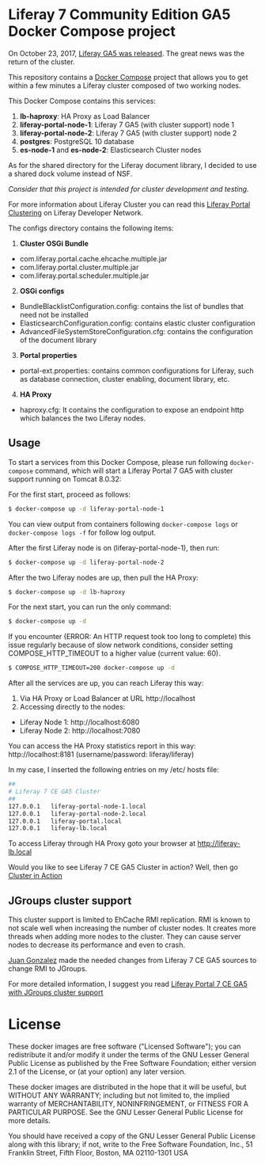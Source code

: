 # Liferay 7 Community Edition GA5 Docker Compose project
On October 23, 2017, [Liferay GA5 was released](https://community.liferay.com/news/liferay-portal-7-0-ce-ga5-release/). The great news was the return of the cluster.

This repository contains a [Docker Compose](https://docs.docker.com/compose/overview/) project that allows you to get within a few minutes a Liferay cluster composed of two working nodes.

This Docker Compose contains this services:

1. **lb-haproxy**: HA Proxy as Load Balancer
2. **liferay-portal-node-1**: Liferay 7 GA5 (with cluster support) node 1
3. **liferay-portal-node-2**: Liferay 7 GA5 (with cluster support) node 2
4. **postgres**: PostgreSQL 10 database
5. **es-node-1** and **es-node-2**: Elasticsearch Cluster nodes

As for the shared directory for the Liferay document library, I decided to use a shared dock volume instead of NSF.

_Consider that this project is intended for cluster development and testing._


For more information about Liferay Cluster you can read this [Liferay Portal Clustering](https://dev.liferay.com/discover/deployment/-/knowledge_base/7-0/liferay-clustering) on Liferay Developer Network.

The configs directory contains the following items:

1. **Cluster OSGi Bundle**
  * com.liferay.portal.cache.ehcache.multiple.jar
  * com.liferay.portal.cluster.multiple.jar
  * com.liferay.portal.scheduler.multiple.jar
2. **OSGi configs**
  * BundleBlacklistConfiguration.config: contains the list of bundles that need not be installed
  * ElasticsearchConfiguration.config: contains elastic cluster configuration
  * AdvancedFileSystemStoreConfiguration.cfg: contains the configuration of the document library
3. **Portal properties**
  * portal-ext.properties: contains common configurations for Liferay, such as database connection, cluster enabling, document library, etc.
4. **HA Proxy**
  * haproxy.cfg: It contains the configuration to expose an endpoint http which balances the two Liferay nodes.

## Usage
To start a services from this Docker Compose, please run following `docker-compose` command, which will start a Liferay Portal 7 GA5 with cluster support running on Tomcat 8.0.32:

For the first start, proceed as follows:
```bash
$ docker-compose up -d liferay-portal-node-1
```

You can view output from containers following `docker-compose logs` or `docker-compose logs -f` for follow log output.

After the first Liferay node is on (liferay-portal-node-1), then run:
```bash
$ docker-compose up -d liferay-portal-node-2
```

After the two Liferay nodes are up, then pull the HA Proxy:
```bash
$ docker-compose up -d lb-haproxy
```

For the next start, you can run the only command:
```bash
$ docker-compose up -d
```

If you encounter (ERROR: An HTTP request took too long to complete) this issue regularly because of slow network conditions, consider setting COMPOSE_HTTP_TIMEOUT to a higher value (current value: 60).

```bash
$ COMPOSE_HTTP_TIMEOUT=200 docker-compose up -d
```

After all the services are up, you can reach Liferay this way:

1. Via HA Proxy or Load Balancer at URL http://localhost
2. Accessing directly to the nodes:
  * Liferay Node 1: http://localhost:6080
  * Liferay Node 2: http://localhost:7080

You can access the HA Proxy statistics report in this way: http://localhost:8181 (username/password: liferay/liferay)

In my case, I inserted the following entries on my /etc/ hosts file:

```bash
##
# Liferay 7 CE GA5 Cluster
##
127.0.0.1	liferay-portal-node-1.local
127.0.0.1	liferay-portal-node-2.local
127.0.0.1	liferay-portal.local
127.0.0.1	liferay-lb.local
```
To access Liferay through HA Proxy goto your browser at http://liferay-lb.local

Would you like to see Liferay 7 CE GA5 Cluster in action? Well, then go [Cluster in Action]( https://twitter.com/antonio_musarra/status/924070869336551424)

## JGroups cluster support
This cluster support is limited to EhCache RMI replication. RMI is known to not scale well when increasing the number of cluster nodes. It creates more threads when adding more nodes to the cluster. They can cause server nodes to decrease its performance and even to crash.

[Juan Gonzalez](https://twitter.com/gonpinju) made the needed changes from Liferay 7 CE GA5 sources to change RMI to JGroups.

For more detailed information, I suggest you read [Liferay Portal 7 CE GA5 with JGroups cluster support]( https://web.liferay.com/community/forums/-/message_boards/message/97704861)


# License
These docker images are free software ("Licensed Software"); you can redistribute it and/or modify it under the terms of the GNU Lesser General Public License as published by the Free Software Foundation; either version 2.1 of the License, or (at your option) any later version.

These docker images are distributed in the hope that it will be useful, but WITHOUT ANY WARRANTY; including but not limited to, the implied warranty of MERCHANTABILITY, NONINFRINGEMENT, or FITNESS FOR A PARTICULAR PURPOSE. See the GNU Lesser General Public License for more details.

You should have received a copy of the GNU Lesser General Public License along with this library; if not, write to the Free Software Foundation, Inc., 51 Franklin Street, Fifth Floor, Boston, MA 02110-1301 USA
